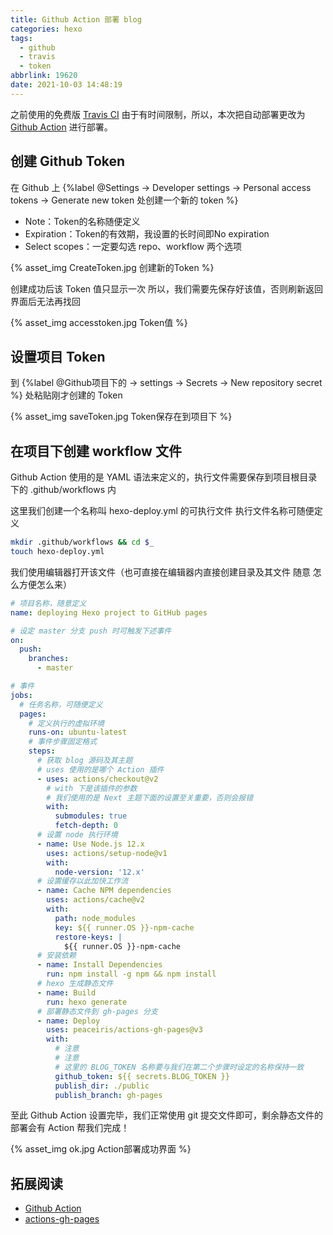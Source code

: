 ```yaml
---
title: Github Action 部署 blog
categories: hexo
tags:
  - github
  - travis
  - token
abbrlink: 19620
date: 2021-10-03 14:48:19
---
```


之前使用的免费版 [Travis CI](https://app.travis-ci.com/) 由于有时间限制，所以，本次把自动部署更改为 [Github Action](https://docs.github.com/en/actions/learn-github-actions/understanding-github-actions) 进行部署。

## 创建 Github Token

在 Github 上 {%label @Settings -> Developer settings -> Personal access tokens -> Generate new token 处创建一个新的 token %}

- Note：Token的名称随便定义
- Expiration：Token的有效期，我设置的长时间即No expiration
- Select scopes：一定要勾选 repo、workflow 两个选项
<!-- more -->

{% asset_img CreateToken.jpg 创建新的Token %}

创建成功后该 Token 值只显示一次
所以，我们需要先保存好该值，否则刷新返回界面后无法再找回

{% asset_img accesstoken.jpg Token值 %}

## 设置项目 Token

到 {%label @Github项目下的 -> settings -> Secrets -> New repository secret %} 处粘贴刚才创建的 Token

{% asset_img saveToken.jpg Token保存在到项目下 %}

## 在项目下创建 workflow 文件

Github Action 使用的是 YAML 语法来定义的，执行文件需要保存到项目根目录下的 .github/workflows 内

这里我们创建一个名称叫 hexo-deploy.yml 的可执行文件
执行文件名称可随便定义

```bash
mkdir .github/workflows && cd $_
touch hexo-deploy.yml
```

我们使用编辑器打开该文件（也可直接在编辑器内直接创建目录及其文件 随意 怎么方便怎么来）

```yml
# 项目名称，随意定义
name: deploying Hexo project to GitHub pages

# 设定 master 分支 push 时可触发下述事件
on:
  push:
    branches:
      - master

# 事件
jobs:
  # 任务名称，可随便定义
  pages:
    # 定义执行的虚拟环境
    runs-on: ubuntu-latest
    # 事件步骤固定格式
    steps:
      # 获取 blog 源码及其主题
      # uses 使用的是哪个 Action 插件
      - uses: actions/checkout@v2
        # with 下是该插件的参数
        # 我们使用的是 Next 主题下面的设置至关重要，否则会报错
        with:
          submodules: true
          fetch-depth: 0
      # 设置 node 执行环境
      - name: Use Node.js 12.x
        uses: actions/setup-node@v1
        with:
          node-version: '12.x'
      # 设置缓存以此加快工作流
      - name: Cache NPM dependencies
        uses: actions/cache@v2
        with:
          path: node_modules
          key: ${{ runner.OS }}-npm-cache
          restore-keys: |
            ${{ runner.OS }}-npm-cache
      # 安装依赖
      - name: Install Dependencies
        run: npm install -g npm && npm install
      # hexo 生成静态文件
      - name: Build
        run: hexo generate
      # 部署静态文件到 gh-pages 分支
      - name: Deploy
        uses: peaceiris/actions-gh-pages@v3
        with:
          # 注意
          # 注意
          # 这里的 BLOG_TOKEN 名称要与我们在第二个步骤时设定的名称保持一致
          github_token: ${{ secrets.BLOG_TOKEN }}
          publish_dir: ./public
          publish_branch: gh-pages
```

至此 Github Action 设置完毕，我们正常使用 git 提交文件即可，剩余静态文件的部署会有 Action 帮我们完成！

{% asset_img ok.jpg Action部署成功界面 %}

## 拓展阅读

- [Github Action](https://docs.github.com/en/actions/learn-github-actions/understanding-github-actions)
- [actions-gh-pages](https://github.com/peaceiris/actions-gh-pages)
